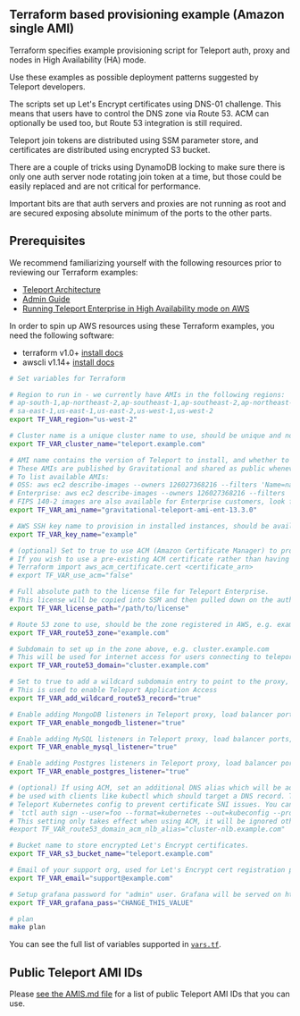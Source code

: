 ## Terraform based provisioning example (Amazon single AMI)

Terraform specifies example provisioning script for Teleport auth, proxy and nodes in High Availability (HA) mode.

Use these examples as possible deployment patterns suggested by Teleport developers.

The scripts set up Let's Encrypt certificates using DNS-01 challenge. This means that users have to control the DNS
zone via Route 53. ACM can optionally be used too, but Route 53 integration is still required.

Teleport join tokens are distributed using SSM parameter store, and certificates are distributed using encrypted S3
bucket.

There are a couple of tricks using DynamoDB locking to make sure there is only one auth server node rotating join token
at a time, but those could be easily replaced and are not critical for performance.

Important bits are that auth servers and proxies are not running as root and are secured exposing absolute minimum of
the ports to the other parts.

## Prerequisites

We recommend familiarizing yourself with the following resources prior to reviewing our Terraform examples:

- [Teleport Architecture](https://goteleport.com/docs/architecture/overview/)
- [Admin Guide](https://goteleport.com/docs/management/admin/)
- [Running Teleport Enterprise in High Availability mode on AWS](https://goteleport.com/docs/deploy-a-cluster/deployments/aws-terraform/)

In order to spin up AWS resources using these Terraform examples, you need the following software:

- terraform v1.0+ [install docs](https://learn.hashicorp.com/tutorials/terraform/install-cli)
- awscli v1.14+ [install docs](https://docs.aws.amazon.com/cli/latest/userguide/getting-started-install.html)

```bash
# Set variables for Terraform

# Region to run in - we currently have AMIs in the following regions:
# ap-south-1,ap-northeast-2,ap-southeast-1,ap-southeast-2,ap-northeast-1,ca-central-1,eu-central-1,eu-west-1,eu-west-2
# sa-east-1,us-east-1,us-east-2,us-west-1,us-west-2
export TF_VAR_region="us-west-2"

# Cluster name is a unique cluster name to use, should be unique and not contain spaces or other special characters
export TF_VAR_cluster_name="teleport.example.com"

# AMI name contains the version of Teleport to install, and whether to use OSS or Enterprise version
# These AMIs are published by Gravitational and shared as public whenever a new version of Teleport is released
# To list available AMIs:
# OSS: aws ec2 describe-images --owners 126027368216 --filters 'Name=name,Values=gravitational-teleport-ami-oss*'
# Enterprise: aws ec2 describe-images --owners 126027368216 --filters 'Name=name,Values=gravitational-teleport-ami-ent*'
# FIPS 140-2 images are also available for Enterprise customers, look for '-fips' on the end of the AMI's name
export TF_VAR_ami_name="gravitational-teleport-ami-ent-13.3.0"

# AWS SSH key name to provision in installed instances, should be available in the region
export TF_VAR_key_name="example"

# (optional) Set to true to use ACM (Amazon Certificate Manager) to provision certificates rather than Let's Encrypt
# If you wish to use a pre-existing ACM certificate rather than having Terraform generate one for you, you can import it:
# Terraform import aws_acm_certificate.cert <certificate_arn>
# export TF_VAR_use_acm="false"

# Full absolute path to the license file for Teleport Enterprise.
# This license will be copied into SSM and then pulled down on the auth nodes to enable Enterprise functionality
export TF_VAR_license_path="/path/to/license"

# Route 53 zone to use, should be the zone registered in AWS, e.g. example.com
export TF_VAR_route53_zone="example.com"

# Subdomain to set up in the zone above, e.g. cluster.example.com
# This will be used for internet access for users connecting to teleport proxy
export TF_VAR_route53_domain="cluster.example.com"

# Set to true to add a wildcard subdomain entry to point to the proxy, e.g. *.cluster.example.com
# This is used to enable Teleport Application Access
export TF_VAR_add_wildcard_route53_record="true"

# Enable adding MongoDB listeners in Teleport proxy, load balancer ports, and security groups
export TF_VAR_enable_mongodb_listener="true"

# Enable adding MySQL listeners in Teleport proxy, load balancer ports, and security groups
export TF_VAR_enable_mysql_listener="true"

# Enable adding Postgres listeners in Teleport proxy, load balancer ports, and security groups
export TF_VAR_enable_postgres_listener="true"

# (optional) If using ACM, set an additional DNS alias which will be added pointing to the NLB. This can
# be used with clients like kubectl which should target a DNS record. This will also add the DNS name to the
# Teleport Kubernetes config to prevent certificate SNI issues. You can use this DNS name with commands like:
# `tctl auth sign --user=foo --format=kubernetes --out=kubeconfig --proxy=https://cluster-nlb.example.com:3026`
# This setting only takes effect when using ACM, it will be ignored otherwise.
#export TF_VAR_route53_domain_acm_nlb_alias="cluster-nlb.example.com"

# Bucket name to store encrypted Let's Encrypt certificates.
export TF_VAR_s3_bucket_name="teleport.example.com"

# Email of your support org, used for Let's Encrypt cert registration process.
export TF_VAR_email="support@example.com"

# Setup grafana password for "admin" user. Grafana will be served on https://cluster.example.com:8443 after install
export TF_VAR_grafana_pass="CHANGE_THIS_VALUE"

# plan
make plan
```

You can see the full list of variables supported in [`vars.tf`](vars.tf).

## Public Teleport AMI IDs

Please [see the AMIS.md file](../AMIS.md) for a list of public Teleport AMI IDs that you can use.
